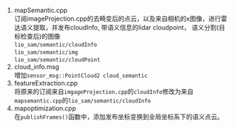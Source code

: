 1. mapSemantic.cpp      
订阅imageProjection.cpp的去畸变后的点云，以及来自相机的x图像，进行雷达语义提取，并发布cloudInfo, 带语义信息的lidar cloudpoint， 语义分割(目标检查后)的图像      
`lio_sam/semantic/cloudInfo`       
`lio_sam/semantic/img`     
`lio_sam/semantic/cloudPoint`
2. cloud_info.msg       
增加`sensor_msg::PointCloud2 cloud_semantic`        
3. featureExtraction.cpp       
将原来的订阅来自`imgageProjection.cpp`的`cloudInfo`修改为来自`mapsemantic.cpp`的`lio_sam/semantic/cloudInfo`
4. mapoptimization.cpp      
在`publishFrames()`函数中，添加发布坐标变换到全局坐标系下的语义点云。